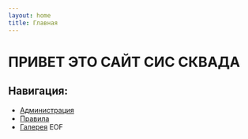 ```yaml
---
layout: home
title: Главная
---
```


# ПРИВЕТ ЭТО САЙТ СИС СКВАДА 

## Навигация:
- [Администрация](/about)
- [Правила](/rules)
- [Галерея](/gallery)
EOF
